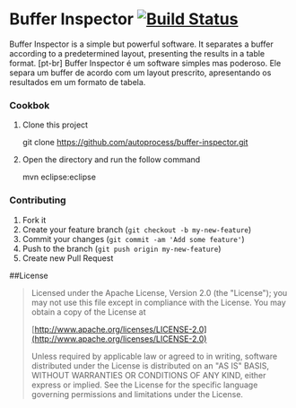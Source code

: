 # Buffer Inspector [![Build Status](https://travis-ci.org/dakoctba/buffer-inspector.svg?branch=master)](https://travis-ci.org/dakoctba/buffer-inspector)

Buffer Inspector is a simple but powerful software. It separates a buffer according to a predetermined layout, presenting the results in a table format.
[pt-br]
Buffer Inspector é um software simples mas poderoso. Ele separa um buffer de acordo com um layout prescrito, apresentando os resultados em um formato de tabela.

### Cookbok
1) Clone this project

    git clone https://github.com/autoprocess/buffer-inspector.git

2) Open the directory and run the follow command

    mvn eclipse:eclipse

### Contributing

1. Fork it
2. Create your feature branch (`git checkout -b my-new-feature`)
3. Commit your changes (`git commit -am 'Add some feature'`)
4. Push to the branch (`git push origin my-new-feature`)
5. Create new Pull Request

##License

>  Licensed under the Apache License, Version 2.0 (the "License");
>  you may not use this file except in compliance with the License.
>  You may obtain a copy of the License at
>
>  [http://www.apache.org/licenses/LICENSE-2.0](http://www.apache.org/licenses/LICENSE-2.0)
>
>  Unless required by applicable law or agreed to in writing, software
>  distributed under the License is distributed on an "AS IS" BASIS,
>  WITHOUT WARRANTIES OR CONDITIONS OF ANY KIND, either express or implied.
>  See the License for the specific language governing permissions and
>  limitations under the License.
